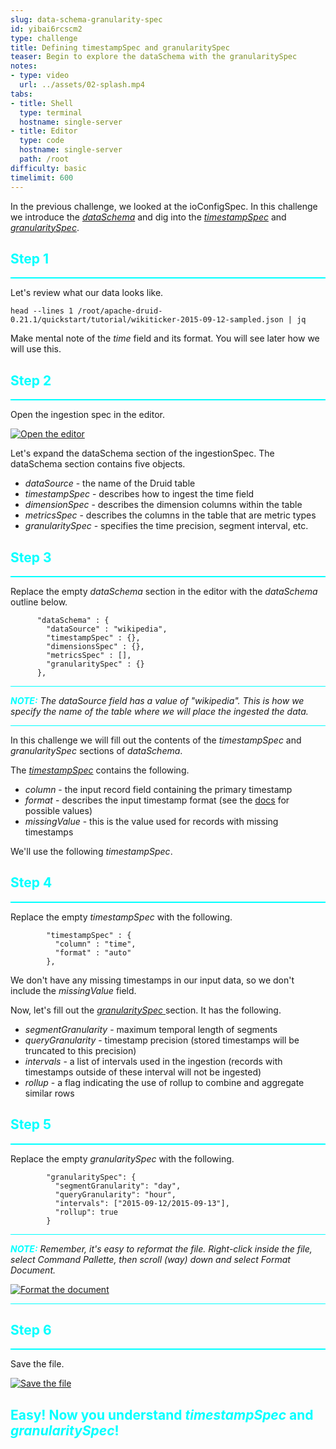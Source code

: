 ```yaml
---
slug: data-schema-granularity-spec
id: yibai6rcscm2
type: challenge
title: Defining timestampSpec and granularitySpec
teaser: Begin to explore the dataSchema with the granularitySpec
notes:
- type: video
  url: ../assets/02-splash.mp4
tabs:
- title: Shell
  type: terminal
  hostname: single-server
- title: Editor
  type: code
  hostname: single-server
  path: /root
difficulty: basic
timelimit: 600
---
```

In the previous challenge, we looked at the ioConfigSpec.
In this challenge we introduce the [_dataSchema_](https://druid.apache.org/docs/latest/ingestion/index.html#dataschema) and dig into the [_timestampSpec_](https://druid.apache.org/docs/latest/ingestion/index.html#timestampspec) and [_granularitySpec_](https://druid.apache.org/docs/latest/ingestion/index.html#granularityspec).

<h2 style="color:cyan">Step 1</h2><hr style="color:cyan;background-color:cyan;height:2px">

Let's review what our data looks like.

```
head --lines 1 /root/apache-druid-0.21.1/quickstart/tutorial/wikiticker-2015-09-12-sampled.json | jq
```

Make mental note of the _time_ field and its format.
You will see later how we will use this.

<h2 style="color:cyan">Step 2</h2><hr style="color:cyan;background-color:cyan;height:2px">

Open the ingestion spec in the editor.

<a href="#img-2">
  <img alt="Open the editor" src="../assets/OpenSpec.png" />
</a>

<a href="#" class="lightbox" id="img-2">
  <img alt="Open the editor" src="../assets/OpenSpec.png" />
</a>

Let's expand the dataSchema section of the ingestionSpec.
The dataSchema section contains five objects.
- _dataSource_ - the name of the Druid table
- _timestampSpec_ - describes how to ingest the time field
- _dimensionSpec_ - describes the dimension columns within the table
- _metricsSpec_ - describes the columns in the table that are metric types
- _granularitySpec_ - specifies the time precision, segment interval, etc.


<h2 style="color:cyan">Step 3</h2><hr style="color:cyan;background-color:cyan;height:2px">

Replace the empty _dataSchema_ section in the editor with the _dataSchema_ outline below.

```
      "dataSchema" : {
        "dataSource" : "wikipedia",
        "timestampSpec" : {},
        "dimensionsSpec" : {},
        "metricsSpec" : [],
        "granularitySpec" : {}
      },

```

<hr style="background-color:cyan">
<p><span style="color:cyan"><strong><em>NOTE:</em></strong></span> <i>The dataSource field has a value of "wikipedia".
This is how we specify the name of the table where we will place the ingested the data.</i></p>
<hr style="background-color:cyan">


In this challenge we will fill out the contents of the _timestampSpec_ and _granularitySpec_ sections of _dataSchema_.


The [_timestampSpec_](https://druid.apache.org/docs/latest/ingestion/index.html#timestampspec) contains the following.
- _column_ - the input record field containing the primary timestamp
- _format_ - describes the input timestamp format (see the [docs](https://druid.apache.org/docs/latest/ingestion/index.html#timestampspec) for possible values)
- _missingValue_ - this is the value used for records with missing timestamps

We'll use the following _timestampSpec_.

<h2 style="color:cyan">Step 4</h2><hr style="color:cyan;background-color:cyan;height:2px">

Replace the empty _timestampSpec_ with the following.

```
        "timestampSpec" : {
          "column" : "time",
          "format" : "auto"
        },
```

We don't have any missing timestamps in our input data, so we don't include the _missingValue_ field.

Now, let's fill out the [_granularitySpec_ ](https://druid.apache.org/docs/latest/ingestion/index.html#granularityspec) section.
It has the following.
- _segmentGranularity_ - maximum temporal length of segments
- _queryGranularity_ - timestamp precision (stored timestamps will be truncated to this precision)
- _intervals_ - a list of intervals used in the ingestion (records with timestamps outside of these interval will not be ingested)
- _rollup_ - a flag indicating the use of rollup to combine and aggregate similar rows

<h2 style="color:cyan">Step 5</h2><hr style="color:cyan;background-color:cyan;height:2px">

Replace the empty _granularitySpec_ with the following.

```
        "granularitySpec": {
          "segmentGranularity": "day",
          "queryGranularity": "hour",
          "intervals": ["2015-09-12/2015-09-13"],
          "rollup": true
        }
```

<hr style="background-color:cyan">
<p><span style="color:cyan"><strong><em>NOTE:</em></strong></span> <i>Remember, it's easy to reformat the file. Right-click inside the file, select Command Pallette, then scroll (way) down and select Format Document.</i></p>
<a href="#img-5">
  <img alt="Format the document" src="../assets/FormatDocument.png" />
</a>
<a href="#" class="lightbox" id="img-5">
  <img alt="Format the document" src="../assets/FormatDocument.png" />
</a>
<hr style="background-color:cyan">

<h2 style="color:cyan">Step 6</h2><hr style="color:cyan;background-color:cyan;height:2px">

Save the file.

<a href="#img-6">
  <img alt="Save the file" src="../assets/SaveFile.png" />
</a>

<a href="#" class="lightbox" id="img-6">
  <img alt="Save the file" src="../assets/SaveFile.png" />
</a>

<h2 style="color:cyan">Easy! Now you understand <i>timestampSpec</i> and <i>granularitySpec</i>!</h2>

<style type="text/css" rel="stylesheet">
.lightbox { display: none; position: fixed; justify-content: center; align-items: center; z-index: 999; top: 0; left: 0; right: 0; bottom: 0; padding: 1rem; background: rgba(0, 0, 0, 0.8); }
.lightbox:target { display: flex; }
.lightbox img { max-height: 100% }
.thumbnail:hover {
    position:fixed;
    top:-25px;
    left:-35px;
    width:500px;
    height:auto;
    display:block;
    z-index:999;
}
</style>
